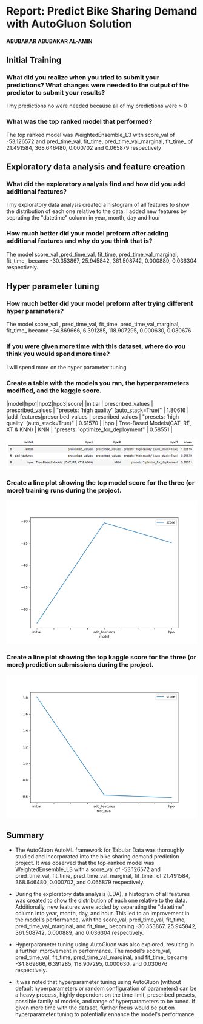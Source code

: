# Report: Predict Bike Sharing Demand with AutoGluon Solution
#### ABUBAKAR ABUBAKAR AL-AMIN

## Initial Training
### What did you realize when you tried to submit your predictions? What changes were needed to the output of the predictor to submit your results?
I my predictions no were needed because all of my predictions were > 0

### What was the top ranked model that performed?
The top ranked model was  WeightedEnsemble_L3 with score_val of -53.126572 and pred_time_val, fit_time, pred_time_val_marginal, fit_time_ of  21.491584, 368.646480, 0.000702 and 0.065879 respectively

## Exploratory data analysis and feature creation
### What did the exploratory analysis find and how did you add additional features?
I my exploratory data analysis created a histogram of all features to show the distribution of each one relative to the data.
I added new features by seprating the "datetime" column in year, month, day and hour

### How much better did your model preform after adding additional features and why do you think that is?
The model score_val ,pred_time_val, fit_time, pred_time_val_marginal, fit_time_ became -30.353867, 25.945842, 361.508742, 0.000889, 0.036304 respectively.

## Hyper parameter tuning
### How much better did your model preform after trying different hyper parameters?
The model score_val , pred_time_val, fit_time, pred_time_val_marginal, fit_time_ became -34.869666, 6.391285,  118.907295, 0.000630, 0.030676

### If you were given more time with this dataset, where do you think you would spend more time?
I will spend more on the hyper parameter tuning
### Create a table with the models you ran, the hyperparameters modified, and the kaggle score.
|model|hpo1|hpo2|hpo3|score|
|initial | prescribed_values | prescribed_values | "presets: 'high quality' (auto_stack=True)" | 1.80616 |
|add_features|prescribed_values | prescribed_values | "presets: 'high quality' (auto_stack=True)" | 0.61570 |
|hpo | Tree-Based Models(CAT, RF, XT & KNN) | KNN | "presets: 'optimize_for_deployment" | 0.58551 |

![models_summary_table.png](models_summary_table.png)

### Create a line plot showing the top model score for the three (or more) training runs during the project.



![model_train_score.png](model_train_score.png)

### Create a line plot showing the top kaggle score for the three (or more) prediction submissions during the project.



![model_test_score.png](model_test_score.png)

## Summary

* The AutoGluon AutoML framework for Tabular Data was thoroughly studied and incorporated into the bike sharing demand prediction project. It was observed that the top-ranked model was WeightedEnsemble_L3 with a score_val of -53.126572 and pred_time_val, fit_time, pred_time_val_marginal, fit_time_ of 21.491584, 368.646480, 0.000702, and 0.065879 respectively. 

* During the exploratory data analysis (EDA), a histogram of all features was created to show the distribution of each one relative to the data. Additionally, new features were added by separating the "datetime" column into year, month, day, and hour. This led to an improvement in the model's performance, with the score_val, pred_time_val, fit_time, pred_time_val_marginal, and fit_time_ becoming -30.353867, 25.945842, 361.508742, 0.000889, and 0.036304 respectively.

* Hyperparameter tuning using AutoGluon was also explored, resulting in a further improvement in performance. The model's score_val, pred_time_val, fit_time, pred_time_val_marginal, and fit_time_ became -34.869666, 6.391285, 118.907295, 0.000630, and 0.030676 respectively.

* It was noted that hyperparameter tuning using AutoGluon (without default hyperparameters or random configuration of parameters) can be a  heavy process, highly dependent on the time limit, prescribed presets, possible family of models, and range of hyperparameters to be tuned. If given more time with the dataset, further focus would be put on hyperparameter tuning to potentially enhance the model's performance.
